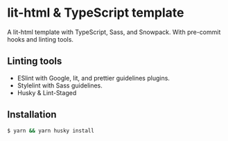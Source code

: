 # lit-html & TypeScript template
A lit-html template with TypeScript, Sass, and Snowpack.
With pre-commit hooks and linting tools.

## Linting tools
- ESlint with Google, lit, and prettier guidelines plugins.
- Stylelint with Sass guidelines.
- Husky & Lint-Staged

## Installation
```bash
$ yarn && yarn husky install
```
